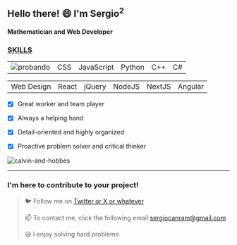  ## Hello there! 😄 I'm Sergio<sup>2</sup>

 #### Mathematician and Web Developer 

 ### <u> SKILLS </u>

<table>
  <tr>
    <td><img src="https://github.com/sergiocanram/sergiocanram/assets/43572682/eada4702-0b30-444e-b8a5-aa2d5b09d96d" alt="probando"></td>
    <td>CSS</td>
    <td>JavaScript</td>
    <td>Python</td>
    <td>C++</td>
    <td>C#</td>
  </tr>
</table>

 <table>
  <tr>   
    <td>    
Web Design
   <td>
React
    </td>   
   <td>
jQuery
    </td>   
    <td>    
NodeJS
   <td>
NextJS
    </td>   
   <td>
Angular
    </td>   
   </tr>
</table>


- [x] Great worker and team player
- [x] Always a helping hand
- [x] Detail-oriented and highly organized
- [x] Proactive problem solver and critical thinker


![calvin-and-hobbes](https://github.com/sergiocanram/sergiocanram/assets/43572682/6c351997-7c5d-48db-b547-f2e38bea7975)



---
  
 ### I'm here to contribute to your project!


> 🐦 Follow me on [Twitter or X or whatever](https://twitter.com/SergioCanRam)
> 
> 📫 To contact me, click the following email <sergiocanram@gmail.com>
>
> 😃 I enjoy solving hard problems


